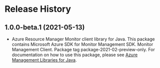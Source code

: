 # Release History

## 1.0.0-beta.1 (2021-05-13)

- Azure Resource Manager Monitor client library for Java. This package contains Microsoft Azure SDK for Monitor Management SDK. Monitor Management Client. Package tag package-2021-02-preview-only. For documentation on how to use this package, please see [Azure Management Libraries for Java](https://aka.ms/azsdk/java/mgmt).
